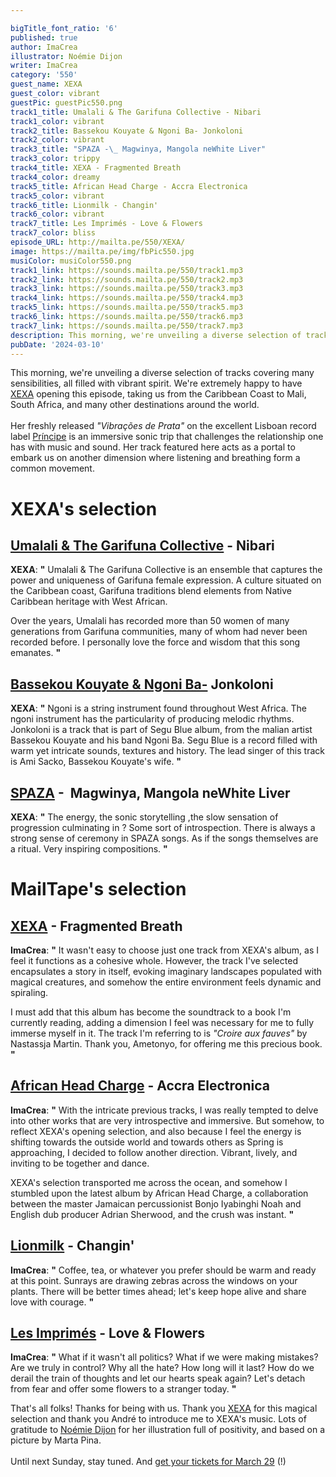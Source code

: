 ```yaml
---

bigTitle_font_ratio: '6'
published: true
author: ImaCrea
illustrator: Noémie Dijon
writer: ImaCrea
category: '550'
guest_name: XEXA
guest_color: vibrant
guestPic: guestPic550.png
track1_title: Umalali & The Garifuna Collective - Nibari
track1_color: vibrant
track2_title: Bassekou Kouyate & Ngoni Ba- Jonkoloni
track2_color: vibrant
track3_title: "SPAZA -\_ Magwinya, Mangola neWhite Liver"
track3_color: trippy
track4_title: XEXA - Fragmented Breath
track4_color: dreamy
track5_title: African Head Charge - Accra Electronica
track5_color: vibrant
track6_title: Lionmilk - Changin'
track6_color: vibrant
track7_title: Les Imprimés - Love & Flowers
track7_color: bliss
episode_URL: http://mailta.pe/550/XEXA/
image: https://mailta.pe/img/fbPic550.jpg
musiColor: musiColor550.png
track1_link: https://sounds.mailta.pe/550/track1.mp3
track2_link: https://sounds.mailta.pe/550/track2.mp3
track3_link: https://sounds.mailta.pe/550/track3.mp3
track4_link: https://sounds.mailta.pe/550/track4.mp3
track5_link: https://sounds.mailta.pe/550/track5.mp3
track6_link: https://sounds.mailta.pe/550/track6.mp3
track7_link: https://sounds.mailta.pe/550/track7.mp3
description: This morning, we're unveiling a diverse selection of tracks covering many sensibilities, all filled with vibrant spirit. We're extremely happy to have XEXA opening this episode, taking us from the Caribbean Coast to Mali, South Africa, and many other destinations around the world.
pubDate: '2024-03-10'
---
```


This morning, we're unveiling a diverse selection of tracks covering many sensibilities, all filled with vibrant spirit. We're extremely happy to have [XEXA](https://principediscos.bandcamp.com/album/vibrac-o-es-de-prata) opening this episode, taking us from the Caribbean Coast to Mali, South Africa, and many other destinations around the world.
<br><br>
Her freshly released <em>"Vibrações de Prata"</em> on the excellent Lisboan record label [Príncipe](https://principediscos.bandcamp.com/music) is an immersive sonic trip that challenges the relationship one has with music and sound. Her track featured here acts as a portal to embark us on another dimension where listening and breathing form a common movement.


# XEXA's selection

## [Umalali & The Garifuna Collective](https://garifunacollective.bandcamp.com/album/umalali-the-garifuna-womens-project) - Nibari

**XEXA**: **"** Umalali & The Garifuna Collective is an ensemble that captures the power and uniqueness of Garifuna female expression. A culture situated on the Caribbean coast, Garifuna traditions blend elements from Native Caribbean heritage with West African.

Over the years, Umalali has recorded more than 50 women of many generations from Garifuna communities, many of whom had never been recorded before. I personally love the force and wisdom that this song emanates. **"** 

## [Bassekou Kouyate & Ngoni Ba-](https://bassekou-kouyate.bandcamp.com/album/ba-power) Jonkoloni

**XEXA**: **"** Ngoni is a string instrument found throughout West Africa. The ngoni instrument has the particularity of producing melodic rhythms. Jonkoloni is a track that is part of Segu Blue album, from the malian artist Bassekou Kouyate and his band Ngoni Ba. Segu Blue is a record filled with warm yet intricate sounds, textures and history. The lead singer of this track is Ami Sacko, Bassekou Kouyate's wife. **"** 

## [SPAZA](https://spaza.bandcamp.com/album/spaza?from=search&search_item_id=2350156432&search_item_type=a&search_match_part=%3F&search_page_id=3251685026&search_page_no=0&search_rank=2&logged_in_menubar=true) -  Magwinya, Mangola neWhite Liver

**XEXA**: **"** The energy, the sonic storytelling ,the slow sensation of progression culminating in ? Some sort of introspection. There is always a strong sense of ceremony in SPAZA songs. As if the songs themselves are a ritual. Very inspiring compositions. **"** 

# MailTape's selection

## [XEXA](https://principediscos.bandcamp.com/album/vibrac-o-es-de-prata) - Fragmented Breath

**ImaCrea**: **"** It wasn't easy to choose just one track from XEXA's album, as I feel it functions as a cohesive whole. However, the track I've selected encapsulates a story in itself, evoking imaginary landscapes populated with magical creatures, and somehow the entire environment feels dynamic and spiraling.

I must add that this album has become the soundtrack to a book I'm currently reading, adding a dimension I feel was necessary for me to fully immerse myself in it. The track I'm referring to is *"Croire aux fauves"* by Nastassja Martin. Thank you, Ametonyo, for offering me this precious book. **"** 

## [African Head Charge](https://africanheadcharge.bandcamp.com/album/a-trip-to-bolgatanga) - Accra Electronica

**ImaCrea**: **"** With the intricate previous tracks, I was really tempted to delve into other works that are very introspective and immersive. But somehow, to reflect XEXA's opening selection, and also because I feel the energy is shifting towards the outside world and towards others as Spring is approaching, I decided to follow another direction. Vibrant, lively, and inviting to be together and dance.

XEXA's selection transported me across the ocean, and somehow I stumbled upon the latest album by African Head Charge, a collaboration between the master Jamaican percussionist Bonjo Iyabinghi Noah and English dub producer Adrian Sherwood, and the crush was instant. **"** 

## [Lionmilk](https://lionmilk.bandcamp.com/track/changin) - Changin'

**ImaCrea**: **"** Coffee, tea, or whatever you prefer should be warm and ready at this point. Sunrays are drawing zebras across the windows on your plants. There will be better times ahead; let's keep hope alive and share love with courage. **"** 

## [Les Imprimés](https://lesimprimes.bandcamp.com/album/r-verie) - Love & Flowers

**ImaCrea**: **"** What if it wasn't all politics? What if we were making mistakes? Are we truly in control? Why all the hate? How long will it last? How do we derail the train of thoughts and let our hearts speak again? Let's detach from fear and offer some flowers to a stranger today. **"** 

That's all folks! Thanks for being with us. Thank you [XEXA](https://principediscos.bandcamp.com/album/vibrac-o-es-de-prata) for this magical selection and thank you André to introduce me to XEXA's music. Lots of gratitude to [Noémie Dijon](https://noemiedijon.tumblr.com/) for her illustration full of positivity, and based on a picture by Marta Pina. <br><br>Until next Sunday, stay tuned. And [get your tickets for March 29](https://live.mailta.pe) (!)
